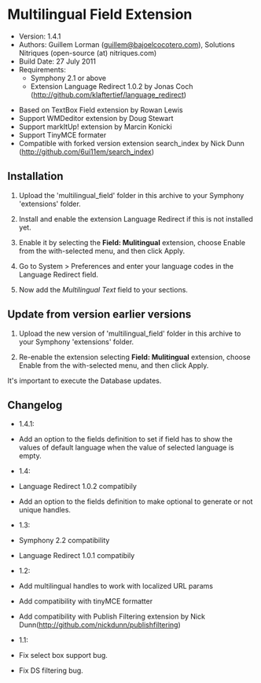 Multilingual Field Extension
============================

* Version: 1.4.1
* Authors: Guillem Lorman (guillem@bajoelcocotero.com), Solutions Nitriques (open-source (at) nitriques.com)
* Build Date: 27 July 2011
* Requirements:  
	- Symphony 2.1 or above
	- Extension Language Redirect 1.0.2 by Jonas Coch (<http://github.com/klaftertief/language_redirect>)

- Based on TextBox Field extension by Rowan Lewis
- Support WMDeditor extension by Doug Stewart
- Support markItUp! extension by Marcin Konicki
- Support TinyMCE formater
- Compatible with forked version extension search_index by Nick Dunn (http://github.com/6ui11em/search_index)

Installation
------------

1. Upload the 'multilingual_field' folder in this archive to your Symphony 'extensions' folder.

2. Install and enable the extension Language Redirect if this is not installed yet.

3. Enable it by selecting the **Field: Mulitingual** extension, choose Enable from the with-selected menu, and then click Apply.

4. Go to System > Preferences and enter your language codes in the Language Redirect field.

5. Now add the *Multilingual Text* field to your sections.

Update from version earlier versions
------------------------------------

1. Upload the new version of 'multilingual_field' folder in this archive to your Symphony 'extensions' folder.  

2. Re-enable the extension selecting **Field: Mulitingual** extension, choose Enable from the with-selected menu, and then click Apply.  

It's important to execute the Database updates.

Changelog
----------
- 1.4.1:
 - Add an option to the fields definition to set if field has to show the values of default language when the value of selected language is empty.

- 1.4:
 - Language Redirect 1.0.2 compatibily
 - Add an option to the fields definition to make optional to generate or not unique handles.
 
- 1.3:
 - Symphony 2.2 compatibility
 - Language Redirect 1.0.1 compatibily
 
- 1.2:
 - Add multilingual handles to work with localized URL params
 - Add compatibility with tinyMCE formatter
 - Add compatibility with Publish Filtering extension by Nick Dunn(http://github.com/nickdunn/publishfiltering)
 
- 1.1:  
 - Fix select box support bug.  
 - Fix DS filtering bug.  
